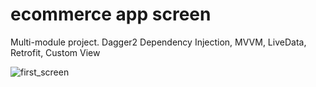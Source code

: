 # ecommerce app screen
Multi-module project. Dagger2 Dependency Injection, 
MVVM, LiveData, Retrofit, Custom View 


![first_screen](https://user-images.githubusercontent.com/83759412/159343343-c358c861-8df0-40dc-86f8-305d14ffd4ae.png)
